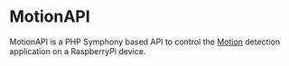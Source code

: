 # MotionAPI

MotionAPI is a PHP Symphony based API to control the [Motion](https://github.com/Motion-Project/motion) detection application on a RaspberryPi device.

